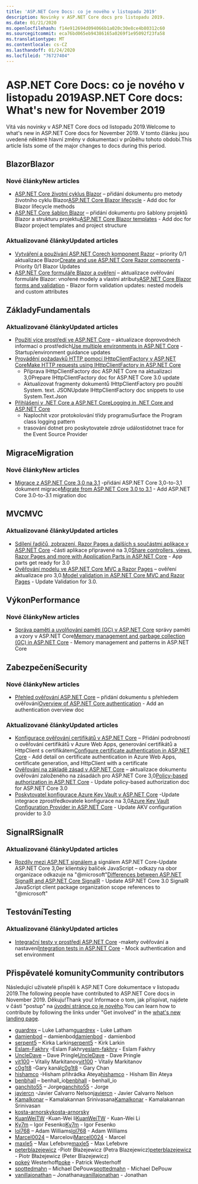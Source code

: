 ```yaml
---
title: 'ASP.NET Core Docs: co je nového v listopadu 2019'
description: Novinky v ASP.NET Core docs pro listopadu 2019.
ms.date: 01/21/2020
ms.openlocfilehash: f14e912694d094066b1a020c30e8ce4b80312c60
ms.sourcegitcommit: eca76bd065eb94386165a0269f1e95092f23fa58
ms.translationtype: MT
ms.contentlocale: cs-CZ
ms.lasthandoff: 01/24/2020
ms.locfileid: "76727404"
---
```

# <a name="aspnet-core-docs-whats-new-for-november-2019"></a><span data-ttu-id="9055b-103">ASP.NET Core Docs: co je nového v listopadu 2019</span><span class="sxs-lookup"><span data-stu-id="9055b-103">ASP.NET Core docs: What's new for November 2019</span></span>

<span data-ttu-id="9055b-104">Vítá vás novinky v ASP.NET Core docs od listopadu 2019.</span><span class="sxs-lookup"><span data-stu-id="9055b-104">Welcome to what's new in ASP.NET Core docs for November 2019.</span></span> <span data-ttu-id="9055b-105">V tomto článku jsou uvedené některé hlavní změny v dokumentaci v průběhu tohoto období.</span><span class="sxs-lookup"><span data-stu-id="9055b-105">This article lists some of the major changes to docs during this period.</span></span>

## <a name="blazor"></a><span data-ttu-id="9055b-106">Blazor</span><span class="sxs-lookup"><span data-stu-id="9055b-106">Blazor</span></span>

### <a name="new-articles"></a><span data-ttu-id="9055b-107">Nové články</span><span class="sxs-lookup"><span data-stu-id="9055b-107">New articles</span></span>

- <span data-ttu-id="9055b-108">[ASP.NET Core životní cyklus Blazor](../blazor/lifecycle.md) – přidání dokumentu pro metody životního cyklu Blazor</span><span class="sxs-lookup"><span data-stu-id="9055b-108">[ASP.NET Core Blazor lifecycle](../blazor/lifecycle.md) - Add doc for Blazor lifecycle methods</span></span>
- <span data-ttu-id="9055b-109">[ASP.NET Core šablon Blazor](../blazor/templates.md) – přidání dokumentu pro šablony projektů Blazor a strukturu projektu</span><span class="sxs-lookup"><span data-stu-id="9055b-109">[ASP.NET Core Blazor templates](../blazor/templates.md) - Add doc for Blazor project templates and project structure</span></span>

### <a name="updated-articles"></a><span data-ttu-id="9055b-110">Aktualizované články</span><span class="sxs-lookup"><span data-stu-id="9055b-110">Updated articles</span></span>

- <span data-ttu-id="9055b-111">[Vytváření a používání ASP.NET Corech komponent Razor](../blazor/components.md) – priority 0/1 aktualizace Blazor</span><span class="sxs-lookup"><span data-stu-id="9055b-111">[Create and use ASP.NET Core Razor components](../blazor/components.md) - Priority 0/1 Blazor Updates</span></span>
- <span data-ttu-id="9055b-112">[ASP.NET Core formuláře Blazor a ověření](../blazor/forms-validation.md) – aktualizace ověřování formuláře Blazor: vnořené modely a vlastní atributy</span><span class="sxs-lookup"><span data-stu-id="9055b-112">[ASP.NET Core Blazor forms and validation](../blazor/forms-validation.md) - Blazor form validation updates: nested models and custom attributes</span></span>

## <a name="fundamentals"></a><span data-ttu-id="9055b-113">Základy</span><span class="sxs-lookup"><span data-stu-id="9055b-113">Fundamentals</span></span>

### <a name="updated-articles"></a><span data-ttu-id="9055b-114">Aktualizované články</span><span class="sxs-lookup"><span data-stu-id="9055b-114">Updated articles</span></span>

- <span data-ttu-id="9055b-115">[Použití více prostředí ve ASP.NET Core](../fundamentals/environments.md) – aktualizace doprovodnéch informací o prostředích</span><span class="sxs-lookup"><span data-stu-id="9055b-115">[Use multiple environments in ASP.NET Core](../fundamentals/environments.md) - Startup/environment guidance updates</span></span>
- [<span data-ttu-id="9055b-116">Provádění požadavků HTTP pomocí IHttpClientFactory v ASP.NET Core</span><span class="sxs-lookup"><span data-stu-id="9055b-116">Make HTTP requests using IHttpClientFactory in ASP.NET Core</span></span>](../fundamentals/http-requests.md)
  - <span data-ttu-id="9055b-117">Příprava IHttpClientFactory doc ASP.NET Core na aktualizaci 3,0</span><span class="sxs-lookup"><span data-stu-id="9055b-117">Prepare IHttpClientFactory doc for ASP.NET Core 3.0 update</span></span>
  - <span data-ttu-id="9055b-118">Aktualizovat fragmenty dokumentů IHttpClientFactory pro použití System. text. JSON</span><span class="sxs-lookup"><span data-stu-id="9055b-118">Update IHttpClientFactory doc snippets to use System.Text.Json</span></span>
- [<span data-ttu-id="9055b-119">Přihlášení v .NET Core a ASP.NET Core</span><span class="sxs-lookup"><span data-stu-id="9055b-119">Logging in .NET Core and ASP.NET Core</span></span>](../fundamentals/logging/index.md)
  - <span data-ttu-id="9055b-120">Naplochit vzor protokolování třídy programu</span><span class="sxs-lookup"><span data-stu-id="9055b-120">Surface the Program class logging pattern</span></span>
  - <span data-ttu-id="9055b-121">trasování dotnet pro poskytovatele zdroje událostí</span><span class="sxs-lookup"><span data-stu-id="9055b-121">dotnet trace for the Event Source Provider</span></span>

## <a name="migration"></a><span data-ttu-id="9055b-122">Migrace</span><span class="sxs-lookup"><span data-stu-id="9055b-122">Migration</span></span>

### <a name="new-articles"></a><span data-ttu-id="9055b-123">Nové články</span><span class="sxs-lookup"><span data-stu-id="9055b-123">New articles</span></span>

- <span data-ttu-id="9055b-124">[Migrace z ASP.NET Core 3,0 na 3,1](../migration/30-to-31.md) -přidání ASP.NET Core 3,0-to-3,1 dokument migrace</span><span class="sxs-lookup"><span data-stu-id="9055b-124">[Migrate from ASP.NET Core 3.0 to 3.1](../migration/30-to-31.md) - Add ASP.NET Core 3.0-to-3.1 migration doc</span></span>

## <a name="mvc"></a><span data-ttu-id="9055b-125">MVC</span><span class="sxs-lookup"><span data-stu-id="9055b-125">MVC</span></span>

### <a name="updated-articles"></a><span data-ttu-id="9055b-126">Aktualizované články</span><span class="sxs-lookup"><span data-stu-id="9055b-126">Updated articles</span></span>

- <span data-ttu-id="9055b-127">[Sdílení řadičů, zobrazení, Razor Pages a dalších s součástmi aplikace v ASP.NET Core](../mvc/advanced/app-parts.md) -části aplikace připravené na 3,0</span><span class="sxs-lookup"><span data-stu-id="9055b-127">[Share controllers, views, Razor Pages and more with Application Parts in ASP.NET Core](../mvc/advanced/app-parts.md) - App parts get ready for 3.0</span></span>
- <span data-ttu-id="9055b-128">[Ověřování modelu ve ASP.NET Core MVC a Razor Pages](../mvc/models/validation.md) – ověření aktualizace pro 3,0.</span><span class="sxs-lookup"><span data-stu-id="9055b-128">[Model validation in ASP.NET Core MVC and Razor Pages](../mvc/models/validation.md) - Update Validation for 3.0.</span></span>

## <a name="performance"></a><span data-ttu-id="9055b-129">Výkon</span><span class="sxs-lookup"><span data-stu-id="9055b-129">Performance</span></span>

### <a name="new-articles"></a><span data-ttu-id="9055b-130">Nové články</span><span class="sxs-lookup"><span data-stu-id="9055b-130">New articles</span></span>

- <span data-ttu-id="9055b-131">[Správa paměti a uvolňování paměti (GC) v ASP.NET Core](../performance/memory.md) správy paměti a vzory v ASP.NET Core</span><span class="sxs-lookup"><span data-stu-id="9055b-131">[Memory management and garbage collection (GC) in ASP.NET Core](../performance/memory.md) - Memory management and patterns in ASP.NET Core</span></span>

## <a name="security"></a><span data-ttu-id="9055b-132">Zabezpečení</span><span class="sxs-lookup"><span data-stu-id="9055b-132">Security</span></span>

### <a name="new-articles"></a><span data-ttu-id="9055b-133">Nové články</span><span class="sxs-lookup"><span data-stu-id="9055b-133">New articles</span></span>

- <span data-ttu-id="9055b-134">[Přehled ověřování ASP.NET Core](../security/authentication/index.md) – přidání dokumentu s přehledem ověřování</span><span class="sxs-lookup"><span data-stu-id="9055b-134">[Overview of ASP.NET Core authentication](../security/authentication/index.md) - Add an authentication overview doc</span></span>

### <a name="updated-articles"></a><span data-ttu-id="9055b-135">Aktualizované články</span><span class="sxs-lookup"><span data-stu-id="9055b-135">Updated articles</span></span>

- <span data-ttu-id="9055b-136">[Konfigurace ověřování certifikátů v ASP.NET Core](../security/authentication/certauth.md) – Přidání podrobností o ověřování certifikátů v Azure Web Apps, generování certifikátů a HttpClient s certifikátem</span><span class="sxs-lookup"><span data-stu-id="9055b-136">[Configure certificate authentication in ASP.NET Core](../security/authentication/certauth.md) - Add detail on certificate authentication in Azure Web Apps, certificate generation, and HttpClient with a certificate</span></span>
- <span data-ttu-id="9055b-137">[Ověřování na základě zásad v ASP.NET Core](../security/authorization/policies.md) – aktualizace dokumentu ověřování založeného na zásadách pro ASP.NET Core 3,0</span><span class="sxs-lookup"><span data-stu-id="9055b-137">[Policy-based authorization in ASP.NET Core](../security/authorization/policies.md) - Update policy-based authorization doc for ASP.NET Core 3.0</span></span>
- <span data-ttu-id="9055b-138">[Poskytovatel konfigurace Azure Key Vault v ASP.NET Core](../security/key-vault-configuration.md) -Update integrace zprostředkovatele konfigurace na 3,0</span><span class="sxs-lookup"><span data-stu-id="9055b-138">[Azure Key Vault Configuration Provider in ASP.NET Core](../security/key-vault-configuration.md) - Update AKV configuration provider to 3.0</span></span>

## <a name="signalr"></a><span data-ttu-id="9055b-139">SignalR</span><span class="sxs-lookup"><span data-stu-id="9055b-139">SignalR</span></span>

### <a name="updated-articles"></a><span data-ttu-id="9055b-140">Aktualizované články</span><span class="sxs-lookup"><span data-stu-id="9055b-140">Updated articles</span></span>

- <span data-ttu-id="9055b-141">[Rozdíly mezi ASP.NET signálem a](../signalr/version-differences.md) signálem ASP.NET Core-Update ASP.NET Core 3,0er klientský balíček JavaScript – odkazy na obor organizace odkazuje na "@microsoft"</span><span class="sxs-lookup"><span data-stu-id="9055b-141">[Differences between ASP.NET SignalR and ASP.NET Core SignalR](../signalr/version-differences.md) - Update ASP.NET Core 3.0 SignalR JavaScript client package organization scope references to "@microsoft"</span></span>

## <a name="testing"></a><span data-ttu-id="9055b-142">Testování</span><span class="sxs-lookup"><span data-stu-id="9055b-142">Testing</span></span>

### <a name="updated-articles"></a><span data-ttu-id="9055b-143">Aktualizované články</span><span class="sxs-lookup"><span data-stu-id="9055b-143">Updated articles</span></span>

- <span data-ttu-id="9055b-144">[Integrační testy v prostředí ASP.NET Core](../test/integration-tests.md) -makety ověřování a nastavení</span><span class="sxs-lookup"><span data-stu-id="9055b-144">[Integration tests in ASP.NET Core](../test/integration-tests.md) - Mock authentication and set environment</span></span>

## <a name="community-contributors"></a><span data-ttu-id="9055b-145">Přispěvatelé komunity</span><span class="sxs-lookup"><span data-stu-id="9055b-145">Community contributors</span></span>

<span data-ttu-id="9055b-146">Následující uživatelé přispěli k ASP.NET Core dokumentace v listopadu 2019.</span><span class="sxs-lookup"><span data-stu-id="9055b-146">The following people have contributed to ASP.NET Core docs in November 2019.</span></span> <span data-ttu-id="9055b-147">Děkuju!</span><span class="sxs-lookup"><span data-stu-id="9055b-147">Thank you!</span></span> <span data-ttu-id="9055b-148">Informace o tom, jak přispívat, najdete v části "postup" na [úvodní stránce co je nového](index.yml).</span><span class="sxs-lookup"><span data-stu-id="9055b-148">You can learn how to contribute by following the links under "Get involved" in the [what's new landing page](index.yml).</span></span>

- <span data-ttu-id="9055b-149">[guardrex](https://github.com/guardrex) – Luke Latham</span><span class="sxs-lookup"><span data-stu-id="9055b-149">[guardrex](https://github.com/guardrex) - Luke Latham</span></span>
- <span data-ttu-id="9055b-150">[damienbod](https://github.com/damienbod) – damienbod</span><span class="sxs-lookup"><span data-stu-id="9055b-150">[damienbod](https://github.com/damienbod) - damienbod</span></span>
- <span data-ttu-id="9055b-151">[serpent5](https://github.com/serpent5) – Kirka Larkin</span><span class="sxs-lookup"><span data-stu-id="9055b-151">[serpent5](https://github.com/serpent5) - Kirk Larkin</span></span>
- <span data-ttu-id="9055b-152">[Eslam-Fakhry](https://github.com/eslam-fakhry) -Eslam Fakhry</span><span class="sxs-lookup"><span data-stu-id="9055b-152">[eslam-fakhry](https://github.com/eslam-fakhry) - Eslam Fakhry</span></span>
- <span data-ttu-id="9055b-153">[UncleDave](https://github.com/UncleDave) – Dave Pringle</span><span class="sxs-lookup"><span data-stu-id="9055b-153">[UncleDave](https://github.com/UncleDave) - Dave Pringle</span></span>
- <span data-ttu-id="9055b-154">[vit100](https://github.com/vit100) – Vitaliy Markitanov</span><span class="sxs-lookup"><span data-stu-id="9055b-154">[vit100](https://github.com/vit100) - Vitaliy Markitanov</span></span>
- <span data-ttu-id="9055b-155">[c0g1t8](https://github.com/c0g1t8) -Gary kanál</span><span class="sxs-lookup"><span data-stu-id="9055b-155">[c0g1t8](https://github.com/c0g1t8) - Gary Chan</span></span>
- <span data-ttu-id="9055b-156">[hishamco](https://github.com/hishamco) -Hisham přihrádka Ateya</span><span class="sxs-lookup"><span data-stu-id="9055b-156">[hishamco](https://github.com/hishamco) - Hisham Bin Ateya</span></span>
- <span data-ttu-id="9055b-157">[benbhall](https://github.com/benbhall) – benhall_io</span><span class="sxs-lookup"><span data-stu-id="9055b-157">[benbhall](https://github.com/benbhall) - benhall_io</span></span>
- <span data-ttu-id="9055b-158">[ganchito55](https://github.com/ganchito55) – Jorge</span><span class="sxs-lookup"><span data-stu-id="9055b-158">[ganchito55](https://github.com/ganchito55) - Jorge</span></span>
- <span data-ttu-id="9055b-159">[javiercn](https://github.com/javiercn) -Javier Calvarro Nelson</span><span class="sxs-lookup"><span data-stu-id="9055b-159">[javiercn](https://github.com/javiercn) - Javier Calvarro Nelson</span></span>
- <span data-ttu-id="9055b-160">[Kamalkonar](https://github.com/Kamalkonar) – Kamalakannan Srinivasana</span><span class="sxs-lookup"><span data-stu-id="9055b-160">[Kamalkonar](https://github.com/Kamalkonar) - Kamalakannan Srinivasan</span></span>
- [<span data-ttu-id="9055b-161">kosta-arnorsky</span><span class="sxs-lookup"><span data-stu-id="9055b-161">kosta-arnorsky</span></span>](https://github.com/kosta-arnorsky) 
- <span data-ttu-id="9055b-162">[KuanWeiTW](https://github.com/KuanWeiTW) -Kuan-Wei li</span><span class="sxs-lookup"><span data-stu-id="9055b-162">[KuanWeiTW](https://github.com/KuanWeiTW) - Kuan-Wei Li</span></span>
- <span data-ttu-id="9055b-163">[Ky7m](https://github.com/Ky7m) – Igor Fesenko</span><span class="sxs-lookup"><span data-stu-id="9055b-163">[Ky7m](https://github.com/Ky7m) - Igor Fesenko</span></span>
- <span data-ttu-id="9055b-164">[lol768](https://github.com/lol768) – Adam Williams</span><span class="sxs-lookup"><span data-stu-id="9055b-164">[lol768](https://github.com/lol768) - Adam Williams</span></span>
- <span data-ttu-id="9055b-165">[Marcel0024](https://github.com/Marcel0024) – Marcelovi</span><span class="sxs-lookup"><span data-stu-id="9055b-165">[Marcel0024](https://github.com/Marcel0024) - Marcel</span></span>
- <span data-ttu-id="9055b-166">[maxle5](https://github.com/maxle5) – Max Lefebvre</span><span class="sxs-lookup"><span data-stu-id="9055b-166">[maxle5](https://github.com/maxle5) - Max Lefebvre</span></span>
- <span data-ttu-id="9055b-167">[peterblazejewicz](https://github.com/peterblazejewicz) -Piotr Błażejewicz (Petra Blazejewicz)</span><span class="sxs-lookup"><span data-stu-id="9055b-167">[peterblazejewicz](https://github.com/peterblazejewicz) - Piotr Błażejewicz (Peter Blazejewicz)</span></span>
- <span data-ttu-id="9055b-168">[pokeý](https://github.com/poke) Westerhoff</span><span class="sxs-lookup"><span data-stu-id="9055b-168">[poke](https://github.com/poke) - Patrick Westerhoff</span></span>
- <span data-ttu-id="9055b-169">[spottedmahn](https://github.com/spottedmahn) – Michael DePouw</span><span class="sxs-lookup"><span data-stu-id="9055b-169">[spottedmahn](https://github.com/spottedmahn) - Michael DePouw</span></span>
- <span data-ttu-id="9055b-170">[vanillajonathan](https://github.com/vanillajonathan) – Jonathana</span><span class="sxs-lookup"><span data-stu-id="9055b-170">[vanillajonathan](https://github.com/vanillajonathan) - Jonathan</span></span>
